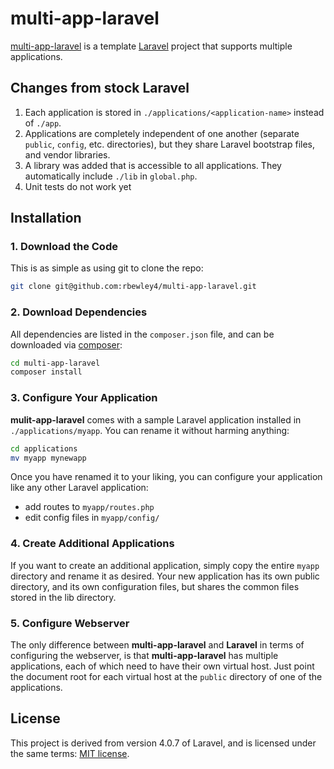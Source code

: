 # multi-app-laravel

[multi-app-laravel](http://github.com/rbewley4/multi-app-laravel) is a template [Laravel](http://laravel.com/) project
that supports multiple applications.


## Changes from stock Laravel

1. Each application is stored in `./applications/<application-name>` instead of `./app`.
2. Applications are completely independent of one another (separate `public`, `config`, etc. directories), but they share Laravel bootstrap files, and vendor libraries. 
3. A library was added that is accessible to all applications. They automatically include `./lib` in `global.php`.
4. Unit tests do not work yet


## Installation

### 1. Download the Code

This is as simple as using git to clone the repo:

```bash
git clone git@github.com:rbewley4/multi-app-laravel.git
```

### 2. Download Dependencies

All dependencies are listed in the `composer.json` file, and can be downloaded via [composer](https://getcomposer.org/):

```bash
cd multi-app-laravel
composer install
```

### 3. Configure Your Application

**mulit-app-laravel** comes with a sample Laravel application installed in `./applications/myapp`. You can rename
it without harming anything:

```bash
cd applications
mv myapp mynewapp
```

Once you have renamed it to your liking, you can configure your application like any other Laravel application:
* add routes to `myapp/routes.php`
* edit config files in `myapp/config/`

### 4. Create Additional Applications

If you want to create an additional application, simply copy the entire `myapp` directory and rename it as desired. Your new application has its own public directory, and its own configuration files, but shares the common files stored in the lib directory.

### 5. Configure Webserver

The only difference between **multi-app-laravel** and **Laravel** in terms of configuring the webserver, is that 
**multi-app-laravel** has multiple applications, each of which need to have their own virtual host. Just point the document root for each virtual host at the `public` directory of one of the applications. 


## License

This project is derived from version 4.0.7 of Laravel, and is licensed under the same terms:
[MIT license](http://opensource.org/licenses/MIT).
